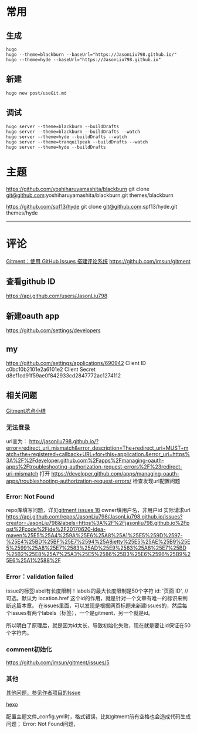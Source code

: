 
# 常用
## 生成
```shell
hugo
hugo --theme=blackburn --baseUrl="https://JasonLiu798.github.io/"
hugo --theme=hyde --baseUrl="https://JasonLiu798.github.io"
```

## 新建
```shell
hugo new post/useGit.md
```

## 调试
```shell
hugo server --theme=blackburn --buildDrafts
hugo server --theme=blackburn --buildDrafts --watch
hugo server --theme=hyde --buildDrafts --watch
hugo server --theme=tranquilpeak --buildDrafts --watch
hugo server --theme=hyde --buildDrafts
```

# 主题
https://github.com/yoshiharuyamashita/blackburn
git clone git@github.com:yoshiharuyamashita/blackburn.git themes/blackburn

https://github.com/spf13/hyde
git clone git@github.com:spf13/hyde.git themes/hyde


---
# 评论
[Gitment：使用 GitHub Issues 搭建评论系统](https://imsun.net/posts/gitment-introduction/)
https://github.com/imsun/gitment

## 查看github ID
https://api.github.com/users/JasonLiu798

## 新建oauth app
https://github.com/settings/developers
## my 
https://github.com/settings/applications/690942
Client ID
c0bc10b2101e2a6101e2
Client Secret
d8ef1cd91f59ae0f842933cd2847772ac1274112

## 相关问题
[Gitment坑点小结](https://www.jianshu.com/p/57afa4844aaa)

### 无法登录
url变为：
http://jasonliu798.github.io/?error=redirect_uri_mismatch&error_description=The+redirect_uri+MUST+match+the+registered+callback+URL+for+this+application.&error_uri=https%3A%2F%2Fdeveloper.github.com%2Fapps%2Fmanaging-oauth-apps%2Ftroubleshooting-authorization-request-errors%2F%23redirect-uri-mismatch
打开 https://developer.github.com/apps/managing-oauth-apps/troubleshooting-authorization-request-errors/ 
检查发现url配置问题

### Error: Not Found
repo库填写问题，详见[gitment issues 18](https://github.com/imsun/gitment/issues/18)
owner填用户名，非用户id
实际请求url
https://api.github.com/repos/JasonLiu798/JasonLiu798.github.io/issues?creator=JasonLiu798&labels=https%3A%2F%2Fjasonliu798.github.io%2Fpost%2Fcode%2Fide%2F20170620-idea-maven%25E5%25A4%259A%25E6%25A8%25A1%25E5%259D%2597-%25E4%25BD%25BF%25E7%2594%25A8jetty%25E5%25AE%25B9%25E5%2599%25A8%25E7%2583%25AD%25E9%2583%25A8%25E7%25BD%25B2%25E8%25A7%25A3%25E5%2586%25B3%25E6%2596%25B9%25E6%25A1%2588%2F

### Error：validation failed
issue的标签label有长度限制！labels的最大长度限制是50个字符
id: '页面 ID', // 可选。默认为 location.href
这个id的作用，就是针对一个文章有唯一的标识来判断这篇本章。
在issues里面，可以发现是根据网页标题来新建issues的，然后每个issues有两个labels（标签），一个是gitment，另一个就是id。

所以明白了原理后，就是因为id太长，导致初始化失败，现在就是要让id保证在50个字符内。

### comment初始化
https://github.com/imsun/gitment/issues/5


### 其他
[其他问题，参见作者项目的Issue](https://github.com/imsun/gitment/issues)

[hexo](https://www.juhe.cn/news/index/id/1852)

配置主题文件_config.yml时，格式错误，比如gitment前有空格也会造成代码生成问题；
Error: Not Found问题，



